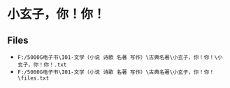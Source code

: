 # 小玄子，你！你！

## Files

- `F:/5000G电子书\I01-文学（小说 诗歌 名著 写作）\古典名著\小玄子，你！你！\小玄子，你！你！.txt`
- `F:/5000G电子书\I01-文学（小说 诗歌 名著 写作）\古典名著\小玄子，你！你！\files.txt`
